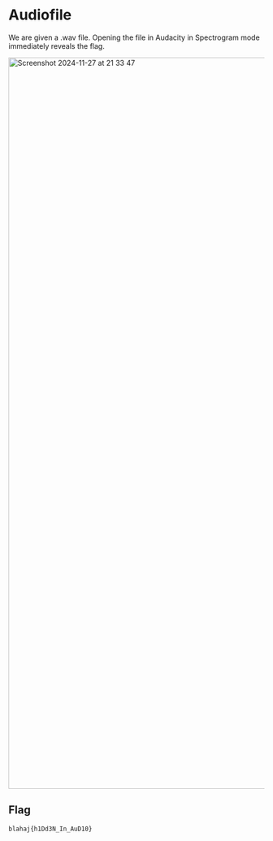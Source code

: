 # Audiofile

We are given a .wav file. Opening the file in Audacity in Spectrogram mode immediately reveals the flag. <br/>

<img width="1440" alt="Screenshot 2024-11-27 at 21 33 47" src="https://github.com/user-attachments/assets/e00cf6e1-6534-4d16-9511-e46229638c1a">

## Flag
  ```
  blahaj{h1Dd3N_In_AuD10}
  ```

